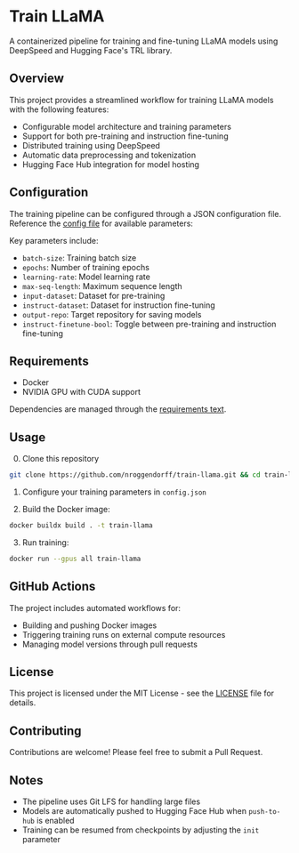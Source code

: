 # Train LLaMA

A containerized pipeline for training and fine-tuning LLaMA models using DeepSpeed and Hugging Face's TRL library.

## Overview

This project provides a streamlined workflow for training LLaMA models with the following features:

- Configurable model architecture and training parameters
- Support for both pre-training and instruction fine-tuning
- Distributed training using DeepSpeed
- Automatic data preprocessing and tokenization
- Hugging Face Hub integration for model hosting

## Configuration

The training pipeline can be configured through a JSON configuration file. Reference the [config file](./config.json) for available parameters:

Key parameters include:

- `batch-size`: Training batch size
- `epochs`: Number of training epochs
- `learning-rate`: Model learning rate
- `max-seq-length`: Maximum sequence length
- `input-dataset`: Dataset for pre-training
- `instruct-dataset`: Dataset for instruction fine-tuning
- `output-repo`: Target repository for saving models
- `instruct-finetune-bool`: Toggle between pre-training and instruction fine-tuning

## Requirements

- Docker
- NVIDIA GPU with CUDA support

Dependencies are managed through the [requirements text](./requirements.txt).

## Usage

0. Clone this repository

```bash
git clone https://github.com/nroggendorff/train-llama.git && cd train-llama
```

1. Configure your training parameters in `config.json`

2. Build the Docker image:

```bash
docker buildx build . -t train-llama
```

3. Run training:

```bash
docker run --gpus all train-llama
```

## GitHub Actions

The project includes automated workflows for:

- Building and pushing Docker images
- Triggering training runs on external compute resources
- Managing model versions through pull requests

## License

This project is licensed under the MIT License - see the [LICENSE](./LICENSE) file for details.

## Contributing

Contributions are welcome! Please feel free to submit a Pull Request.

## Notes

- The pipeline uses Git LFS for handling large files
- Models are automatically pushed to Hugging Face Hub when `push-to-hub` is enabled
- Training can be resumed from checkpoints by adjusting the `init` parameter
